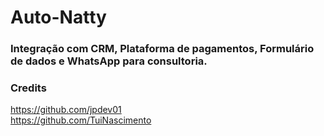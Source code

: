 # Auto-Natty
            
</pre>


### Integração com CRM, Plataforma de pagamentos, Formulário de dados e WhatsApp para consultoria.

### Credits
https://github.com/jpdev01
<br>
https://github.com/TuiNascimento
